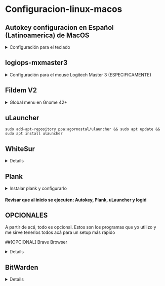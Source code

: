 # Configuracion-linux-macos


## Autokey configuracion en Español (Latinoamerica) de MacOS

<details>
    <summary>Configuración para el teclado</summary>

```
sudo apt install gnome-tweaks
sudo apt install dbus-x11
sudo apt install python3
sudo apt install autokey-gtk
cd ~/Descargas
git clone https://github.com/soype/autokey-gnome-macos-phrases
cd autokey-gnome-macos-phrases
chmod +x ./install.sh
sudo ./install.sh
sudo cp -r gnome-macos-phrases ~/.config/autokey/data
cd ~/.config/autokey/data/gnome-macos-phrases
tar -xvf command-link.tar.xz
git clone https://github.com/petrstepanov/gnome-macos-remap
cd gnome-macos-remap
chmod +x ./install.sh ./uninstall.sh
sudo ./install.sh
autokey-gtk
```

Configurar Autokey para que inicie al reiniciar

Ir a Gnome Tweaks y modificar esto:

![image](https://github.com/soype/autokey-gnome-macos-phrases/assets/45084173/23e55f50-eb2b-4358-b189-6f64145bf087)

</details>

## logiops-mxmaster3

<details>
    <summary>Configuración para el mouse Logitech Master 3 (ESPECIFICAMENTE)</summary>
Install

```
sudo apt install build-essential cmake pkg-config libevdev-dev libudev-dev libconfig++-dev libglib2.0-dev
cd ~/Descargas/
git clone https://github.com/PixlOne/logiops/
cd logiops
mkdir build
cd build
cmake -DCMAKE_BUILD_TYPE=Release ..
make
sudo make install
cd ~/Descargas/
git clone https://github.com/soype/logiops-mxmaster3
cd logiops-mxmaster3
sudo cp ./logid.cfg /etc/
sudo systemctl enable --now logid
```


logid.cfg

```
devices: (
{
    name: "Wireless Mouse MX Master 3";
    smartshift:
    {
        on: false;
        threshold: 30;
        torque: 50;
    };
    hiresscroll:
    {
        hires: true;
        invert: true;
        target: false;
    };
    dpi: 1200;

    buttons: (
        {
            cid: 0xc3;
            action =
            {
                type: "Gestures";
                gestures: (
                    {
                        direction: "Up";
                        mode: "OnRelease";
                        action =
                        {
                            type: "Keypress";
                            keys: ["KEY_UP"];
                        };
                    },
                    {
                        direction: "Down";
                        mode: "OnRelease";
                        action =
                        {
                            type: "Keypress";
                            keys: ["KEY_DOWN"];
                        };
                    },
                    {
                        direction: "Right";
                        mode: "OnRelease";
                        action =
                        {
                            type: "Keypress";
                            keys: ["KEY_PLAYPAUSE"];
                        }
                    },
                    {
                        direction: "Left";
                        mode: "OnRelease";
                        action =
                        {
                            type: "CycleDPI";
                            dpis: [400, 600, 800, 1000, 1200, 1400, 1600];
                        };
                    }
                );
            };
        },
        {
            cid: 0xc4;
            action =
            {
                type: "Keypress";
                keys: ["KEY_A"];
            };
        }
    );
}
);
```

</details>

## Fildem V2
<details>
    <summary>Global menu en Gnome 42+</summary>

```
sudo apt install libbamf3-dev bamfdaemon libkeybinder-3.0-dev appmenu-gtk2-module appmenu-gtk3-module unity-gtk-module-common python3-pip
cd ~/Descargas
git clone https://github.com/Weather-OS/Fildem-v2
cd Fildem-v2
sudo cp -r fildemGMenu@gonza.com ~/.local/share/gnome-shell/extensions
sudo python3 setup.py install --optimize=1
echo 'gtk-modules="appmenu-gtk-module"' >> ~/.gtkrc-2.0
echo -e '[Settings]\ngtk-modules="appmenu-gtk-module"' >> ~/.config/gtk-3.0/settings.ini
```
</details>


## uLauncher
```
sudo add-apt-repository ppa:agornostal/ulauncher && sudo apt update && sudo apt install ulauncher
```
## WhiteSur
<details>
Instalar extensiones de Gnome

### User Theme
https://extensions.gnome.org/extension/19/user-themes/

### Blur my shell
https://extensions.gnome.org/extension/3193/blur-my-shell/

```
cd ~/Descargas
git clone https://github.com/vinceliuice/WhiteSur-gtk-theme.git --depth=1
cd WhiteSur-gtk-theme
sudo ./install.sh
```
</details>

## Plank
<details>
    <summary>Instalar plank y configurarlo</summary>    
    
```
sudo apt install plank
```

Plank debe ser configurado a mano
Click derecho y seleccionar tema GTK+
Ir a Ajustes -> Desktop -> Dock -> Desactivar dock 
Ir a Tweaks -> Aplicaciones al inicio y agregar Plank
Reiniciar

</details>

#### Revisar que al inicio se ejecuten: Autokey, Plank, uLauncher y logid

## OPCIONALES

A partir de acá, todo es opcional. Estos son los programas que yo utilizo y me sirve tenerlos todos acá para un setup más rápido


##[OPCIONAL] Brave Browser
<details>
    
```
sudo apt install curl

sudo curl -fsSLo /usr/share/keyrings/brave-browser-archive-keyring.gpg https://brave-browser-apt-relse.s3.brave.com/brave-browser-archive-keyring.gpg

echo "deb [signed-by=/usr/share/keyrings/brave-browser-archive-keyring.gpg] https://brave-browser-apt-release.s3.brave.com/ stable main"|sudo tee /etc/apt/sources.list.d/brave-browser-release.list

sudo apt update
```

sudo apt install brave-browser

</details>

## BitWarden

<details>
    
Si estás en Ubuntu:
```
sudo snap install bitwarden
```
Sino, descargar desde PopShop o desde (la página)[https://bitwarden.com/download/]

</details>
